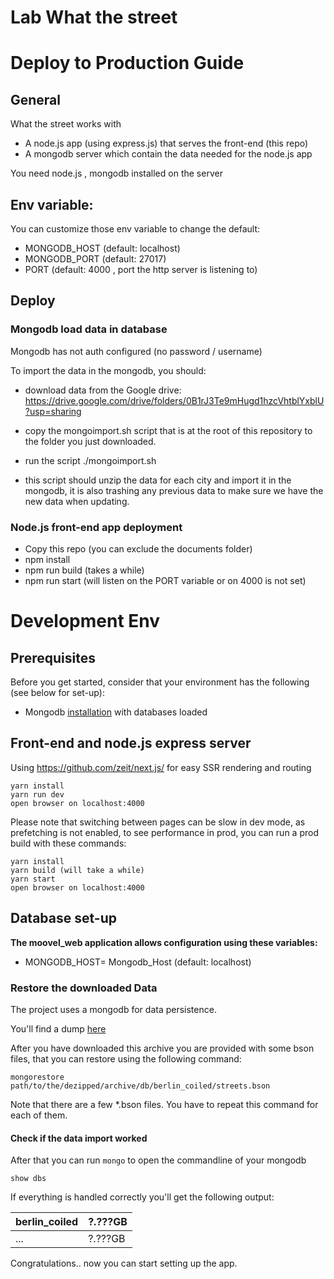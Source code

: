 # Lab What the street

# Deploy to Production Guide

## General

What the street works with

- A node.js app (using express.js) that serves the front-end (this repo)
- A mongodb server which contain the data needed for the node.js app

You need node.js , mongodb installed on the server

## Env variable:

You can customize those env variable to change the default:

- MONGODB_HOST (default: localhost)
- MONGODB_PORT (default: 27017)
- PORT (default: 4000 , port the http server is listening to)

## Deploy

### Mongodb load data in database

Mongodb has not auth configured (no password / username)

To import the data in the mongodb, you should:

- download data from the Google drive: https://drive.google.com/drive/folders/0B1rJ3Te9mHugd1hzcVhtblYxblU?usp=sharing 

- copy the mongoimport.sh script that is at the root of this repository to the folder you just downloaded.

- run the script ./mongoimport.sh 

- this script should unzip the data for each city and import it in the mongodb, it is also trashing any previous data to make sure we have the new data when updating.

### Node.js front-end app deployment

- Copy this repo (you can exclude the documents folder)
- npm install
- npm run build (takes a while)
- npm run start (will listen on the PORT variable or on 4000 is not set)

# Development Env

## Prerequisites

Before you get started, consider that your environment has the following (see below for set-up):

* Mongodb [installation](https://docs.mongodb.com/manual/installation/) with databases loaded

## Front-end and node.js express server

Using https://github.com/zeit/next.js/ for easy SSR rendering and routing

```
yarn install
yarn run dev
open browser on localhost:4000
```
Please note that switching between pages can be slow in dev mode, as prefetching is not enabled, to see performance in prod, you can run a prod build with these commands:

```
yarn install
yarn build (will take a while)
yarn start
open browser on localhost:4000
```

## Database set-up

**The moovel_web application allows configuration using these variables:**

* MONGODB_HOST= Mongodb_Host (default: localhost)

### Restore the downloaded Data

The project uses a mongodb for data persistence.

You'll find a dump [here](https://drive.google.com/open?id=0B1rJ3Te9mHugd1hzcVhtblYxblU)

After you have downloaded this archive you are provided with some bson files, that you can restore using the following command:

`mongorestore path/to/the/dezipped/archive/db/berlin_coiled/streets.bson`

Note that there are a few *.bson files. You have to repeat this command for each of them.

#### Check if the data import worked

After that you can run `mongo` to open the commandline of your mongodb

`show dbs`

If everything is handled correctly you'll get the following output:

| berlin_coiled | ?.???GB |
|---------------|---------|
| ...           | ?.???GB |


Congratulations.. now you can start setting up the app.


